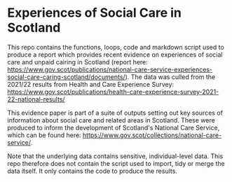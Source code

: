 # Experiences of Social Care in Scotland
This repo contains the functions, loops, code and markdown script used to produce a report which provides recent evidence on experiences of social care and unpaid cairing in Scotland (report here: https://www.gov.scot/publications/national-care-service-experiences-social-care-caring-scotland/documents/). The data was culled from the 2021/22 results from Health and Care Experience Survey: https://www.gov.scot/publications/health-care-experience-survey-2021-22-national-results/ 

This evidence paper is part of a suite of outputs setting out key sources of information about social care and related areas in Scotland. These were produced to inform the development of Scotland's National Care Service, which can be found here: https://www.gov.scot/collections/national-care-service/.

Note that the underlying data contains sensitive, individual-level data. This repo therefore does not contain the script used to import, tidy or merge the data itself. It only contains the code to produce the results.
